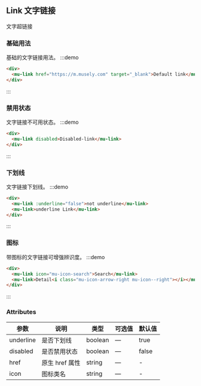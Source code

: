 <!--
 * @Author: Victor wang
 * @Date: 2020-04-24 00:57:48
 * @LastEditors: Victor.wang
 * @LastEditTime: 2020-04-27 19:17:36
 * @Description:
 -->

## Link 文字链接

文字超链接

### 基础用法

基础的文字链接用法。
:::demo

```html
<div>
  <mu-link href="https://m.musely.com" target="_blank">Default link</mu-link>
</div>
```

:::

### 禁用状态

文字链接不可用状态。
:::demo

```html
<div>
  <mu-link disabled>Disabled-link</mu-link>
</div>
```

:::

### 下划线

文字链接下划线。
:::demo

```html
<div>
  <mu-link :underline="false">not underline</mu-link>
  <mu-link>underline Link</mu-link>
</div>
```

:::

### 图标

带图标的文字链接可增强辨识度。
:::demo

```html
<div>
  <mu-link icon="mu-icon-search">Search</mu-link>
  <mu-link>Detail<i class="mu-icon-arrow-right mu-icon--right"></i></mu-link>
</div>
```

:::

### Attributes

| 参数      | 说明           | 类型    | 可选值 | 默认值 |
| --------- | -------------- | ------- | ------ | ------ |
| underline | 是否下划线     | boolean | —      | true   |
| disabled  | 是否禁用状态   | boolean | —      | false  |
| href      | 原生 href 属性 | string  | —      | -      |
| icon      | 图标类名       | string  | —      | -      |
